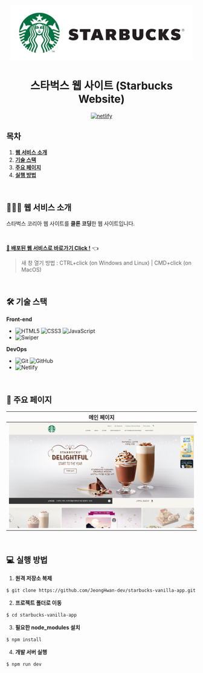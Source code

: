 <div align="center">
  <br />
  <img src="./images/starbucks_title_logo.png" alt="Starbucks" height="150px" />
  <br />
  <h1>스타벅스 웹 사이트 (Starbucks Website)</h1>
  <a href="https://app.netlify.com/sites/hopeful-elion-05bcf5/deploys">
    <img src="https://api.netlify.com/api/v1/badges/fe78859b-ccbc-47e0-82aa-ce187bbe4c0b/deploy-status" alt="netlify" />
  </a>
  <br />
</div>

## 목차

1. [**웹 서비스 소개**](#1)
2. [**기술 스택**](#2)
3. [**주요 페이지**](#3)
4. [**실행 방법**](#4)

<br />

<div id='1'></div>

## 💁🏻‍♂ 웹 서비스 소개

스타벅스 코리아 웹 사이트를 **클론 코딩**한 웹 사이트입니다.

<br />

[**🔗 배포된 웹 서비스로 바로가기 Click !**](https://hopeful-elion-05bcf5.netlify.app/) 👈

> 새 창 열기 방법 : CTRL+click (on Windows and Linux) | CMD+click (on MacOS)

<br />

<div id='2'></div>

## 🛠 기술 스택

**Front-end**

- ![HTML5](https://img.shields.io/badge/-HTML5-E34F26?&logo=html5&logoColor=white) ![CSS3](https://img.shields.io/badge/-CSS3-1572B6?&logo=css3&logoColor=white) ![JavaScript](https://img.shields.io/badge/-JavaScript-F7DF1E?&logo=javascript&logoColor=white)
- ![Swiper](https://img.shields.io/badge/-Swiper-6332F6?&logo=swiper&logoColor=white)

**DevOps**

- ![Git](https://img.shields.io/badge/-Git-F05032?&logo=git&logoColor=white) ![GitHub](https://img.shields.io/badge/-GitHub-181717?&logo=github&logoColor=white)
- ![Netlify](https://img.shields.io/badge/-Netlify-00C7B7?&logo=netlify&logoColor=white)

<br />

<div id='3'></div>

## 📄 주요 페이지

|                              메인 페이지                              |
| :-------------------------------------------------------------------: |
| <img src="./images/main_page.png" alt="메인 페이지" width="1000px" /> |

<br />

<div id='4'></div>

## 💻 실행 방법

1. **원격 저장소 복제**

```bash
$ git clone https://github.com/JeongHwan-dev/starbucks-vanilla-app.git
```

2. **프로젝트 폴더로 이동**

```bash
$ cd starbucks-vanilla-app
```

3. **필요한 node_modules 설치**

```bash
$ npm install
```

4. **개발 서버 실행**

```bash
$ npm run dev
```
